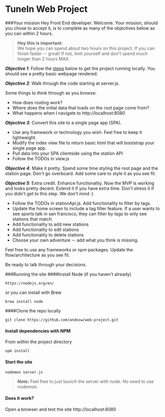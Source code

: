 TuneIn Web Project
===


###Your mission
Hey Front End developer. Welcome. Your mission, should you chose to accept it, is to complete as many of the objectives below as you can within 2 hours.

> **Hey this is important:**  
> We hope you can spend about two hours on this project. If you can finish faster -- great! If not,  limit yourself and don't spend much longer than 2 hours MAX.

**_Objective 1_**: Follow the [steps](#running-the-site) below to get the project running locally. You should see a pretty basic webpage rendered.

**_Objective 2_**: Walk through the code starting at server.js. 

Some things to think through as you browse:

-	How does routing work?
-	Where does the initial data that loads on the root page come from?
-	What happens when I navigate to http://localhost:8080

**_Objective 3_**: Convert this site to a single page app (SPA). 

- Use any framework or technology you wish. Feel free to keep it lightweight.
- Modify the index view file to return basic html that will bootstrap your single page app. 
- Pull data into your SPA clientside using the station API
- Follow the TODOs in view.js

**_Objective 4_**: Make it pretty.
Spend some time styling the root page and the station page. Don't go overboard. Add some care to style it as you see fit.

**_Objective 5_**: Extra credit. Enhance functionality. Now the MVP is working and looks pretty decent. Extend it if you have extra time. Don't stress it if you didn't get to this step. We don't mind :)

- Follow the TODOs in stationApi.js. Add functionality to filter by tags.
- Update the home screen to include a tag filter feature. If a user wants to see sports talk in san francisco, they can filter by tags to only see stations that match.
- Add functionality to add new stations
- Add functionality to edit stations
- Add functionality to delete stations
- Choose your own adventure -- add what you think is missing.

Feel free to use any frameworks or npm packages. Update the flow/architecture as you see fit.

Be ready to talk through your decisions.

###Running the site
####Install Node
(if you haven't already)   
		
	https://nodejs.org/en/   
or you can install with Brew

    brew install node

####Clone the repo locally
	
	git clone https://github.com/andosw/web-project.git

#### Install dependencies with NPM
From within the project directory 

	npm install

#### Start the site

	nodemon server.js
> **Note:** Feel free to just launch the server with node. No need to use nodemon.

#### Does it work?
Open a browser and test the site http://localhost:8080
